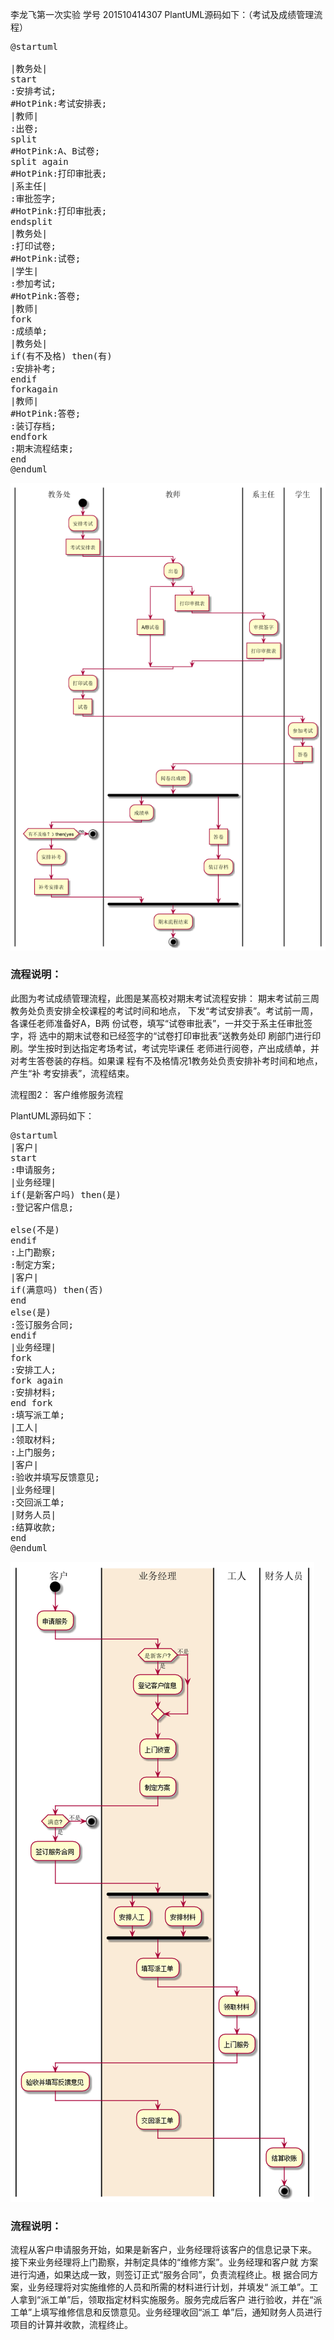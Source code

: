 ﻿李龙飞第一次实验
学号  201510414307
PlantUML源码如下：（考试及成绩管理流程）  
<pre>
@startuml  

|教务处|  
start
:安排考试;  
#HotPink:考试安排表;
|教师|    
:出卷;
split
#HotPink:A、B试卷;
split again
#HotPink:打印审批表;
|系主任|
:审批签字;
#HotPink:打印审批表;
endsplit
|教务处|
:打印试卷;
#HotPink:试卷;
|学生|
:参加考试;
#HotPink:答卷;
|教师|
fork
:成绩单;
|教务处|
if(有不及格) then(有)
:安排补考;
endif
forkagain
|教师|
#HotPink:答卷;
:装订存档;
endfork
:期末流程结束;
end
@enduml
</pre>
![image](one.png)
### 流程说明：
此图为考试成绩管理流程，此图是某高校对期末考试流程安排：
期末考试前三周教务处负责安排全校课程的考试时间和地点，
下发“考试安排表”。考试前一周，各课任老师准备好A，B两
份试卷，填写“试卷审批表”，一并交于系主任审批签字，将
选中的期末试卷和已经签字的“试卷打印审批表”送教务处印
刷部门进行印刷。学生按时到达指定考场考试，考试完毕课任
老师进行阅卷，产出成绩单，并对考生答卷装的存档。如果课
程有不及格情况1教务处负责安排补考时间和地点，产生“补
考安排表”，流程结束。  
  
流程图2： 客户维修服务流程   

PlantUML源码如下：  
<pre>
@startuml  
|客户|  
start
:申请服务;    
|业务经理|
if(是新客户吗) then(是)
:登记客户信息;  

else(不是)
endif
:上门勘察;
:制定方案;
|客户|
if(满意吗) then(否)
end
else(是)
:签订服务合同;
endif
|业务经理|
fork
:安排工人;
fork again
:安排材料;
end fork
:填写派工单;
|工人|
:领取材料;
:上门服务;
|客户|
:验收并填写反馈意见;
|业务经理|
:交回派工单;
|财务人员|
:结算收款;
end
@enduml
</pre>
![image](two.png)
### 流程说明：
流程从客户申请服务开始，如果是新客户，业务经理将该客户的信息记录下来。
接下来业务经理将上门勘察，并制定具体的“维修方案”。业务经理和客户就
方案进行沟通，如果达成一致，则签订正式“服务合同”，负责流程终止。根
据合同方案，业务经理将对实施维修的人员和所需的材料进行计划，并填发“
派工单”。工人拿到“派工单”后，领取指定材料实施服务。服务完成后客户
进行验收，并在“派工单”上填写维修信息和反馈意见。业务经理收回“派工
单”后，通知财务人员进行项目的计算并收款，流程终止。





